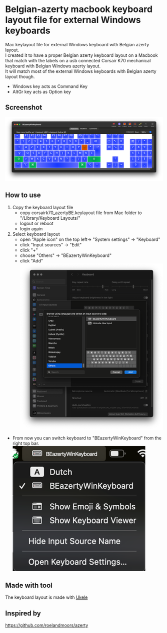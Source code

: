 # Belgian-azerty macbook keyboard layout file for external Windows keyboards
Mac keylayout file for external Windows keyboard with Belgian azerty layout.\
I created it to have a proper Belgian azerty keyboard layout on a Macbook that match with the labels on a usb connected Corsair K70 mechanical keyboard with Belgian Windows azerty layout.\
It will match most of the external Windows keyboards with Belgian azerty layout though.
- Windows key acts as Command Key
- AltGr key acts as Option key
## Screenshot
![Ukelele screenshot](Mac_keyboard_layouts/ukelele-screenshot.png)
## How to use
1. Copy the keyboard layout file
   - copy corsairk70_azertyBE.keylayout file from Mac folder to "/Library/Keyboard Layouts/"
   - logout or reboot
   - login again
2. Select keyboard layout
   - open "Apple icon" on the top left-> "System settings" -> "Keyboard"
   - click "Input sources" -> "Edit"
   - click "+"
   - choose "Others" -> "BEazertyWinKeyboard"
   - click "Add"
![select input source](Mac_keyboard_layouts/screenshot1.png)
- From now you can switch keyboard to "BEazertyWinKeyboard" from the right top bar.
![select keyboard](Mac_keyboard_layouts/screenshot2.png)
## Made with tool
The keyboard layout is made with [Ukele](https://software.sil.org/ukelele/)
## Inspired by
https://github.com/roelandmoors/azerty